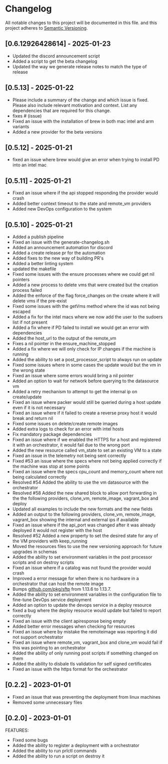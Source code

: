 # Changelog

All notable changes to this project will be documented in this file.
and this project adheres to [Semantic Versioning](https://semver.org/spec/v2.0.0.html).

## [0.6.12926428614] - 2025-01-23

- Updated the discord announcement script
- Added a script to get the beta changelog
- Updated the way we generate release notes to match the type of release

## [0.5.13] - 2025-01-22

- Please include a summary of the change and which issue is fixed. Please also include relevant motivation and context. List any dependencies that are required for this change.
- fixes # (issue)
- Fixed an issue with the installation of brew in both mac intel and arm variants
- Added a new provider for the beta versions

## [0.5.12] - 2025-01-21

- fixed an issue where brew would give an error when trying to install PD into an intel mac

## [0.5.11] - 2025-01-21

- Fixed an issue where if the api stopped responding the provider would crash
- Added better context timeout to the state and remote_vm providers
- Added new DevOps configuration to the system

## [0.5.10] - 2025-01-21

- Added a publish pipeline
- Fixed an issue with the generate-changelog.sh
- Added an announcement automation for discord
- Added a create release pr for the automation
- Added fixes to the new way of building PR's
- Added a better linting system
- updated the makefile
- Fixed some issues with the ensure processes where we could get nil pointers
- Added a new process to delete vms that were created but the creation process failed
- Added the enforce of the flag force_changes on the create where it will delete vms if the pre-exist
- Fixed some issues with the getVms method where the id was not being escaped
- Added a fix for the intel macs where we now add the user to the sudoers list if not present
- Added a fix where if PD failed to install we would get an error with dependencies
- Added the host_url to the output of the remote_vm
- Fixes a nil pointer in the ensure_machine_stopped
- Added a fix where we will only check for IP changes if the machine is running
- Added the ability to set a post_processor_script to always run on update
- Fixed some issues where in some cases the update would but the vm in the wrong state
- Fixed an issue where some errors would bring a nil pointer
- Added an option to wait for network before querying to the datasource vm
- Added a retry mechanism to attempt to get the internal ip on create/update
- Fixed an issue where packer would still be queried during a host update even if it is not necessary
- Fixed an issue where if it failed to create a reverse proxy host it would break and return nil
- Fixed some issues on delete/create remote images
- Added extra logs to check for an error with intel hosts
- Fix mandatory package dependencies
- Fixed an issue where if we enabled the HTTPS for a host and registered it with an orchestrator, it would fail due to the wrong port
- Added the new resource called vm_state to set an existing VM to a state
- Fixed an issue in the telemetry not being sent correctly
- Fixed #53 an issue where the specs where not being applied correctly if the machine was stop at some points
- Fixed an issue where the specs cpu_count and memory_count where not being calculated correctly
- Resolved #54 Added the ability to use the vm datasource with the orchestrator
- Resolved #58 Added the new shared block to allow port forwarding in the the following providers, clone_vm, remote_image, vagrant_box and deploy
- Updated all examples to include the new formats and the new fields
- Added an output to the following providers, clone_vm, remote_image, vagrant_box showing the internal and external ips if available
- Fixed an issue where if the api_port was changed after it was already deployed it would not register with the host
- Resolved #52  Added a new property to set the desired state for any of the VM providers with keep_running
- Moved the resources files to use the new versioning approach for future upgrades in schemas
- Added the ability to set environment variables in the post processor scripts and on destroy scripts
- Fixed an issue where if a catalog was not found the provider would crash
- Improved a error message for when there is no hardware in a orchestrator that can host the remote image
- Bumps [github.com/pkg/sftp](https://github.com/pkg/sftp) from 1.13.6 to 1.13.7.
- Added the ability to set environment variables in the configuration file to fine-tune DevOps service deployment
- Added an option to update the devops service in a deploy resource
- fixed a bug where the deploy resource would update but failed to report correctly
- Fixed an issue with the client apiresponse being empty
- Added better error messages when checking for resources
- Fixed an issue where by mistake the remoteimage was reporting it did not support  orchestrator
- Fixed an issue where remote_vm, vagrant_box and clone_vm would fail if this was pointing to an orchestrator
- Added the ability of only running post scripts if something changed on them
- Added the ability to disbale tls validation for self signed certificates
- Fixed an issue with the https format for the orchestrator


## [0.2.2] - 2023-01-01

- Fixed an issue that was preventing the deployment from linux machines
- Removed some unnecessary files

## [0.2.0] - 2023-01-01

FEATURES:

- Fixed some bugs
- Added the ability to register a deployment with a orchestrator
- Added the ability to run prlctl commands
- Added the ability to run a script on destroy it
